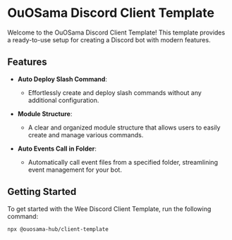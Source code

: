 # OuOSama Discord Client Template

Welcome to the OuOSama Discord Client Template! This template provides a ready-to-use setup for creating a Discord bot with modern features.

## Features

- **Auto Deploy Slash Command**: 
  - Effortlessly create and deploy slash commands without any additional configuration.

- **Module Structure**:
  - A clear and organized module structure that allows users to easily create and manage various commands.

- **Auto Events Call in Folder**:
  - Automatically call event files from a specified folder, streamlining event management for your bot.

## Getting Started

To get started with the Wee Discord Client Template, run the following command:

```bash
npx @ouosama-hub/client-template
